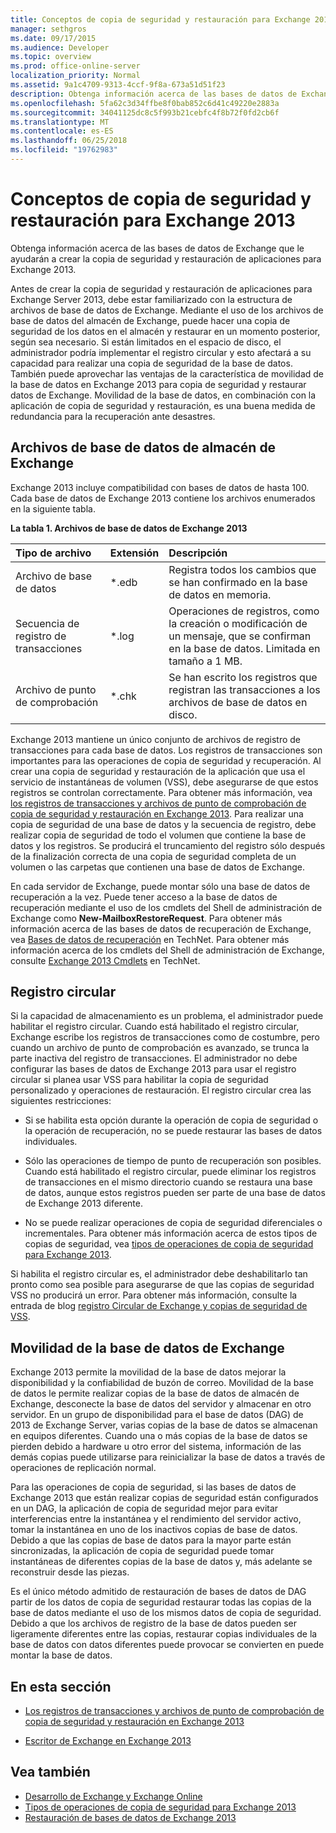 ```yaml
---
title: Conceptos de copia de seguridad y restauración para Exchange 2013
manager: sethgros
ms.date: 09/17/2015
ms.audience: Developer
ms.topic: overview
ms.prod: office-online-server
localization_priority: Normal
ms.assetid: 9a1c4709-9313-4ccf-9f8a-673a51d51f23
description: Obtenga información acerca de las bases de datos de Exchange que le ayudarán a crear la copia de seguridad y restauración de aplicaciones para Exchange 2013.
ms.openlocfilehash: 5fa62c3d34ffbe8f0bab852c6d41c49220e2883a
ms.sourcegitcommit: 34041125dc8c5f993b21cebfc4f8b72f0fd2cb6f
ms.translationtype: MT
ms.contentlocale: es-ES
ms.lasthandoff: 06/25/2018
ms.locfileid: "19762983"
---
```

# <a name="backup-and-restore-concepts-for-exchange-2013"></a>Conceptos de copia de seguridad y restauración para Exchange 2013

Obtenga información acerca de las bases de datos de Exchange que le ayudarán a crear la copia de seguridad y restauración de aplicaciones para Exchange 2013.
  
Antes de crear la copia de seguridad y restauración de aplicaciones para Exchange Server 2013, debe estar familiarizado con la estructura de archivos de base de datos de Exchange. Mediante el uso de los archivos de base de datos del almacén de Exchange, puede hacer una copia de seguridad de los datos en el almacén y restaurar en un momento posterior, según sea necesario. Si están limitados en el espacio de disco, el administrador podría implementar el registro circular y esto afectará a su capacidad para realizar una copia de seguridad de la base de datos. También puede aprovechar las ventajas de la característica de movilidad de la base de datos en Exchange 2013 para copia de seguridad y restaurar datos de Exchange. Movilidad de la base de datos, en combinación con la aplicación de copia de seguridad y restauración, es una buena medida de redundancia para la recuperación ante desastres.

<a name="bk_exchangedatabases"> </a>

## <a name="exchange-store-database-files"></a>Archivos de base de datos de almacén de Exchange

Exchange 2013 incluye compatibilidad con bases de datos de hasta 100. Cada base de datos de Exchange 2013 contiene los archivos enumerados en la siguiente tabla. 
  
**La tabla 1. Archivos de base de datos de Exchange 2013**

|Tipo de archivo|Extensión|Descripción|
|:-----|:-----|:-----|
|Archivo de base de datos  <br/> |\*.edb  <br/> |Registra todos los cambios que se han confirmado en la base de datos en memoria.  <br/> |
|Secuencia de registro de transacciones  <br/> |\*.log  <br/> |Operaciones de registros, como la creación o modificación de un mensaje, que se confirman en la base de datos. Limitada en tamaño a 1 MB.  <br/> |
|Archivo de punto de comprobación  <br/> |\*.chk  <br/> |Se han escrito los registros que registran las transacciones a los archivos de base de datos en disco.  <br/> |
   
Exchange 2013 mantiene un único conjunto de archivos de registro de transacciones para cada base de datos. Los registros de transacciones son importantes para las operaciones de copia de seguridad y recuperación. Al crear una copia de seguridad y restauración de la aplicación que usa el servicio de instantáneas de volumen (VSS), debe asegurarse de que estos registros se controlan correctamente. Para obtener más información, vea [los registros de transacciones y archivos de punto de comprobación de copia de seguridad y restauración en Exchange 2013](transaction-logs-and-checkpoint-files-for-backup-and-restore-in-exchange.md). Para realizar una copia de seguridad de una base de datos y la secuencia de registro, debe realizar copia de seguridad de todo el volumen que contiene la base de datos y los registros. Se producirá el truncamiento del registro sólo después de la finalización correcta de una copia de seguridad completa de un volumen o las carpetas que contienen una base de datos de Exchange.
  
En cada servidor de Exchange, puede montar sólo una base de datos de recuperación a la vez. Puede tener acceso a la base de datos de recuperación mediante el uso de los cmdlets del Shell de administración de Exchange como **New-MailboxRestoreRequest**. Para obtener más información acerca de las bases de datos de recuperación de Exchange, vea [Bases de datos de recuperación](http://technet.microsoft.com/en-us/library/dd876954%28v=exchg.150%29.aspx) en TechNet. Para obtener más información acerca de los cmdlets del Shell de administración de Exchange, consulte [Exchange 2013 Cmdlets](http://technet.microsoft.com/en-us/library/bb124413.aspx) en TechNet. 
  
## <a name="circular-logging"></a>Registro circular
<a name="bk_circularlogging"> </a>

Si la capacidad de almacenamiento es un problema, el administrador puede habilitar el registro circular. Cuando está habilitado el registro circular, Exchange escribe los registros de transacciones como de costumbre, pero cuando un archivo de punto de comprobación es avanzado, se trunca la parte inactiva del registro de transacciones. El administrador no debe configurar las bases de datos de Exchange 2013 para usar el registro circular si planea usar VSS para habilitar la copia de seguridad personalizado y operaciones de restauración. El registro circular crea las siguientes restricciones: 
  
- Si se habilita esta opción durante la operación de copia de seguridad o la operación de recuperación, no se puede restaurar las bases de datos individuales.
    
- Sólo las operaciones de tiempo de punto de recuperación son posibles. Cuando está habilitado el registro circular, puede eliminar los registros de transacciones en el mismo directorio cuando se restaura una base de datos, aunque estos registros pueden ser parte de una base de datos de Exchange 2013 diferente. 
    
- No se puede realizar operaciones de copia de seguridad diferenciales o incrementales. Para obtener más información acerca de estos tipos de copias de seguridad, vea [tipos de operaciones de copia de seguridad para Exchange 2013](types-of-backup-operations-for-exchange-2013.md).
    
Si habilita el registro circular es, el administrador debe deshabilitarlo tan pronto como sea posible para asegurarse de que las copias de seguridad VSS no producirá un error. Para obtener más información, consulte la entrada de blog [registro Circular de Exchange y copias de seguridad de VSS](http://blogs.technet.com/b/exchange/archive/2010/08/18/3410672.aspx). 
  
## <a name="exchange-database-mobility"></a>Movilidad de la base de datos de Exchange
<a name="bk_exchangedatabasemobility"> </a>

Exchange 2013 permite la movilidad de la base de datos mejorar la disponibilidad y la confiabilidad de buzón de correo. Movilidad de la base de datos le permite realizar copias de la base de datos de almacén de Exchange, desconecte la base de datos del servidor y almacenar en otro servidor. En un grupo de disponibilidad para el base de datos (DAG) de 2013 de Exchange Server, varias copias de la base de datos se almacenan en equipos diferentes. Cuando una o más copias de la base de datos se pierden debido a hardware u otro error del sistema, información de las demás copias puede utilizarse para reinicializar la base de datos a través de operaciones de replicación normal.
  
Para las operaciones de copia de seguridad, si las bases de datos de Exchange 2013 que están realizar copias de seguridad están configurados en un DAG, la aplicación de copia de seguridad mejor para evitar interferencias entre la instantánea y el rendimiento del servidor activo, tomar la instantánea en uno de los inactivos copias de base de datos. Debido a que las copias de base de datos para la mayor parte están sincronizadas, la aplicación de copia de seguridad puede tomar instantáneas de diferentes copias de la base de datos y, más adelante se reconstruir desde las piezas.
  
Es el único método admitido de restauración de bases de datos de DAG partir de los datos de copia de seguridad restaurar todas las copias de la base de datos mediante el uso de los mismos datos de copia de seguridad. Debido a que los archivos de registro de la base de datos pueden ser ligeramente diferentes entre las copias, restaurar copias individuales de la base de datos con datos diferentes puede provocar se convierten en puede montar la base de datos.
  
## <a name="in-this-section"></a>En esta sección
<a name="bk_inthissection"> </a>

- [Los registros de transacciones y archivos de punto de comprobación de copia de seguridad y restauración en Exchange 2013](transaction-logs-and-checkpoint-files-for-backup-and-restore-in-exchange.md)
    
- [Escritor de Exchange en Exchange 2013](exchange-writer-in-exchange-2013.md)
    
## <a name="see-also"></a>Vea también

- [Desarrollo de Exchange y Exchange Online](../exchange-server-development.md) 
- [Tipos de operaciones de copia de seguridad para Exchange 2013](types-of-backup-operations-for-exchange-2013.md)
- [Restauración de bases de datos de Exchange 2013](restoring-exchange-2013-databases.md)
    

